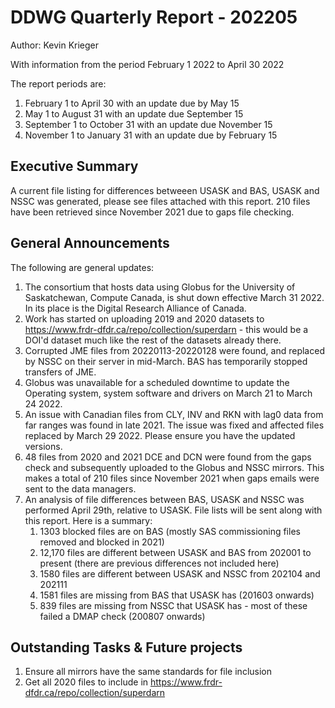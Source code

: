 # DDWG Quarterly Report - 202205
Author: Kevin Krieger

With information from the period February 1 2022 to April 30 2022

The report periods are:

1. February 1 to April 30 with an update due by May 15
1. May 1 to August 31 with an update due September 15
1. September 1 to October 31 with an update due November 15
1. November 1 to January 31 with an update due by February 15

## Executive Summary
A current file listing for differences betweeen USASK and BAS, USASK and NSSC was generated, 
please see files attached with this report.
210 files have been retrieved since November 2021 due to gaps file checking.

## General Announcements

The following are general updates:

1. The consortium that hosts data using Globus for the University of Saskatchewan, Compute Canada, 
is shut down effective March 31 2022. In its place is the Digital Research Alliance of Canada.
2. Work has started on uploading 2019 and 2020 datasets to https://www.frdr-dfdr.ca/repo/collection/superdarn - 
this would be a DOI'd dataset much like the rest of the datasets already there. 
3. Corrupted JME files from 20220113-20220128 were found, and replaced by NSSC on their server in mid-March. 
BAS has temporarily stopped transfers of JME.
4. Globus was unavailable for a scheduled downtime to update the Operating system, 
system software and drivers on March 21 to March 24 2022.
5. An issue with Canadian files from CLY, INV and RKN with lag0 data from far ranges was found in late 2021. 
The issue was fixed and affected files replaced by March 29 2022. Please ensure you have the updated versions.
6. 48 files from 2020 and 2021 DCE and DCN were found from the gaps check and subsequently uploaded to the Globus and NSSC mirrors. 
This makes a total of 210 files since November 2021 when gaps emails were sent to the data managers.
7. An analysis of file differences between BAS, USASK and NSSC was performed April 29th, relative to USASK. 
File lists will be sent along with this report. Here is a summary:
   1. 1303 blocked files are on BAS (mostly SAS commissioning files removed and blocked in 2021)
   2. 12,170 files are different between USASK and BAS from 202001 to present (there are previous differences not included here)
   3. 1580 files are different between USASK and NSSC from 202104 and 202111
   4. 1581 files are missing from BAS that USASK has (201603 onwards)
   5. 839 files are missing from NSSC that USASK has - most of these failed a DMAP check (200807 onwards)

## Outstanding Tasks & Future projects
1. Ensure all mirrors have the same standards for file inclusion
1. Get all 2020 files to include in https://www.frdr-dfdr.ca/repo/collection/superdarn